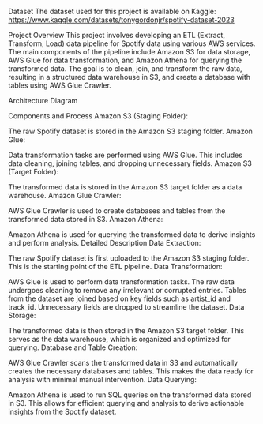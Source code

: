 Dataset
The dataset used for this project is available on Kaggle: https://www.kaggle.com/datasets/tonygordonjr/spotify-dataset-2023

Project Overview
This project involves developing an ETL (Extract, Transform, Load) data pipeline for Spotify data using various AWS services. The main components of the pipeline include Amazon S3 for data storage, AWS Glue for data transformation, and Amazon Athena for querying the transformed data. The goal is to clean, join, and transform the raw data, resulting in a structured data warehouse in S3, and create a database with tables using AWS Glue Crawler.

Architecture Diagram

Components and Process
Amazon S3 (Staging Folder):

The raw Spotify dataset is stored in the Amazon S3 staging folder.
Amazon Glue:

Data transformation tasks are performed using AWS Glue. This includes data cleaning, joining tables, and dropping unnecessary fields.
Amazon S3 (Target Folder):

The transformed data is stored in the Amazon S3 target folder as a data warehouse.
Amazon Glue Crawler:

AWS Glue Crawler is used to create databases and tables from the transformed data stored in S3.
Amazon Athena:

Amazon Athena is used for querying the transformed data to derive insights and perform analysis.
Detailed Description
Data Extraction:

The raw Spotify dataset is first uploaded to the Amazon S3 staging folder. This is the starting point of the ETL pipeline.
Data Transformation:

AWS Glue is used to perform data transformation tasks. The raw data undergoes cleaning to remove any irrelevant or corrupted entries. Tables from the dataset are joined based on key fields such as artist_id and track_id. Unnecessary fields are dropped to streamline the dataset.
Data Storage:

The transformed data is then stored in the Amazon S3 target folder. This serves as the data warehouse, which is organized and optimized for querying.
Database and Table Creation:

AWS Glue Crawler scans the transformed data in S3 and automatically creates the necessary databases and tables. This makes the data ready for analysis with minimal manual intervention.
Data Querying:

Amazon Athena is used to run SQL queries on the transformed data stored in S3. This allows for efficient querying and analysis to derive actionable insights from the Spotify dataset.
